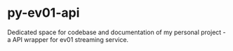 # py-ev01-api
Dedicated space for codebase and documentation of my personal project - a API wrapper for ev01 streaming service.
